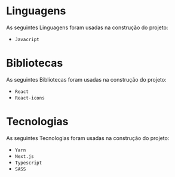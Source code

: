# Linguagens 
As seguintes Linguagens foram usadas na construção do projeto:

- `Javacript`

# Bibliotecas 
As seguintes Bibliotecas foram usadas na construção do projeto:

- `React`
- `React-icons`
    
# Tecnologias 
As seguintes Tecnologias foram usadas na construção do projeto:

- `Yarn`
- `Next.js`
- `Typescript`
- `SASS`

